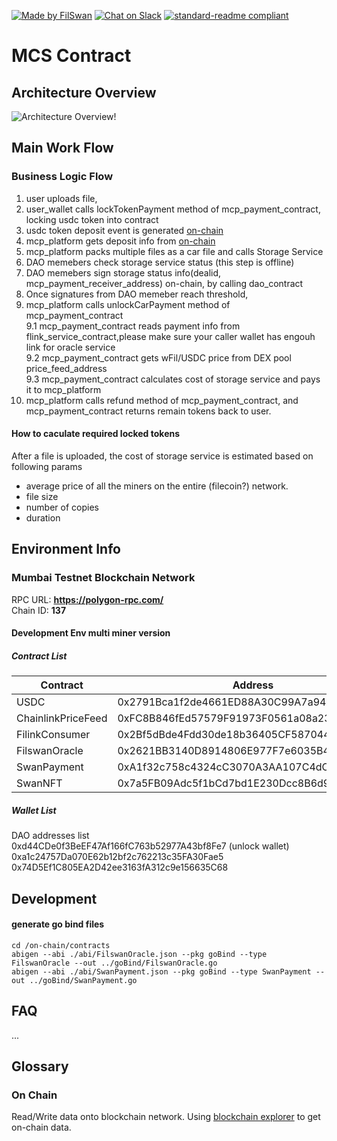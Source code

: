 [![Made by FilSwan](https://img.shields.io/badge/made%20by-FilSwan-green.svg)](https://www.filswan.com/)
[![Chat on Slack](https://img.shields.io/badge/slack-filswan.slack.com-green.svg)](https://filswan.slack.com)
[![standard-readme compliant](https://img.shields.io/badge/readme%20style-standard-brightgreen.svg)](https://github.com/RichardLitt/standard-readme)

# MCS Contract

## Architecture Overview

![Architecture Overview!](./docs/image/architecture.png 'Contract Architecture Overview')

## Main Work Flow

### Business Logic Flow

1. user uploads file,
2. user_wallet calls lockTokenPayment method of mcp_payment_contract, locking usdc token into contract
3. usdc token deposit event is generated [on-chain](#On-Chain)
4. mcp_platform gets deposit info from [on-chain](#On-Chain)
5. mcp_platform packs multiple files as a car file and calls Storage Service
6. DAO memebers check storage service status (this step is offline)
7. DAO memebers sign storage status info(dealid, mcp_payment_receiver_address) on-chain, by calling dao_contract
8. Once signatures from DAO memeber reach threshold,
9. mcp_platform calls unlockCarPayment method of mcp_payment_contract  
   9.1 mcp_payment_contract reads payment info from flink_service_contract,please make sure your caller wallet has engouh link for oracle service  
   9.2 mcp_payment_contract gets wFil/USDC price from DEX pool price_feed_address  
   9.3 mcp_payment_contract calculates cost of storage service and pays it to mcp_platform
10. mcp_platform calls refund method of mcp_payment_contract, and mcp_payment_contract returns remain tokens back to user.

#### How to caculate required locked tokens

After a file is uploaded, the cost of storage service is estimated based on following params

- average price of all the miners on the entire (filecoin?) network.
- file size
- number of copies
- duration

## Environment Info

### Mumbai Testnet Blockchain Network

RPC URL: **https://polygon-rpc.com/**  
Chain ID: **137**

#### Development Env multi miner version

##### Contract List

| Contract           | Address                                    |
| ------------------ | ------------------------------------------ |
| USDC               | 0x2791Bca1f2de4661ED88A30C99A7a9449Aa84174 |
| ChainlinkPriceFeed | 0xFC8B846fEd57579F91973F0561a08a235A39a8dA |
| FilinkConsumer     | 0x2Bf5dBde4Fdd30de18b36405CF587044172ffD33 |
| FilswanOracle      | 0x2621BB3140D8914806E977F7e6035B468675304D |
| SwanPayment        | 0xA1f32c758c4324cC3070A3AA107C4dC7DdFe1a6f |
| SwanNFT            | 0x7a5FB09Adc5f1bCd7bd1E230Dcc8B6d933c4995E |

##### Wallet List

DAO addresses list  
0xd44CDe0f3BeEF47Af166fC763b52977A43bf8Fe7 (unlock wallet)  
0xa1c24757Da070E62b12bf2c762213c35FA30Fae5  
0x74D5Ef1C805EA2D42ee3163fA312c9e156635C68

## Development

#### generate go bind files

```
cd /on-chain/contracts
abigen --abi ./abi/FilswanOracle.json --pkg goBind --type FilswanOracle --out ../goBind/FilswanOracle.go
abigen --abi ./abi/SwanPayment.json --pkg goBind --type SwanPayment --out ../goBind/SwanPayment.go
```

## FAQ

...

## Glossary

### On Chain

Read/Write data onto blockchain network. Using [blockchain explorer](https://polygonscan.com/) to get on-chain data.
